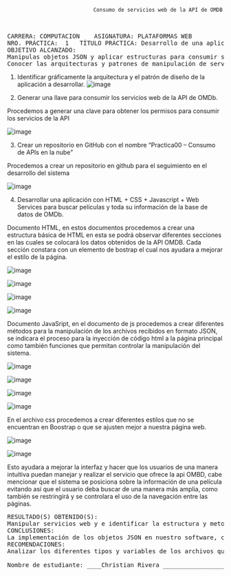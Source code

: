                                 Consumo de servicios web de la API de OMDB
<pre>	
                                
CARRERA: COMPUTACION	ASIGNATURA: PLATAFORMAS WEB
NRO. PRÁCTICA:	1	TÍTULO PRÁCTICA: Desarrollo de una aplicación web utilizando la API de la base de datos de películas OMDB
OBJETIVO ALCANZADO:
Manipulas objetos JSON y aplicar estructuras para consumir servicios web de la Api OMBD.
Conocer las arquitecturas y patrones de manipulación de servicios e información manejadas por la nube. 
</pre>

1.	Identificar gráficamente la arquitectura y el patrón de diseño de la aplicación a desarrollar.
![image](https://user-images.githubusercontent.com/52549697/79182181-d26aaf80-7dd3-11ea-9e8a-150f4a29b99e.png)

2. Generar una llave para consumir los servicios web de la API de OMDb.

Procedemos a generar una clave para obtener los permisos para consumir los servicios de la API

![image](https://user-images.githubusercontent.com/52549697/79182656-efec4900-7dd4-11ea-8715-603da9c016e3.png)

3. Crear un repositorio en GitHub con el nombre “Practica00 – Consumo de APIs en la nube” 

Procedemos a crear un repositorio en github para el seguimiento en el desarrollo del sistema

![image](https://user-images.githubusercontent.com/52549697/79182782-4d809580-7dd5-11ea-9964-defca1c729ba.png)

4. Desarrollar una aplicación con HTML + CSS + Javascript + Web Services para buscar películas y toda su información de la base de datos de OMDb.


Documento HTML, en estos documentos procedemos a crear una estructura básica de HTML en esta se podrá observar diferentes secciones en las cuales se colocará los datos obtenidos de la API OMDB.
Cada sección constara con un elemento de bostrap el cual nos ayudara a mejorar el estilo de la página.


![image](https://user-images.githubusercontent.com/52549697/79183499-435f9680-7dd7-11ea-87a3-2cb7b4bd8448.png)

![image](https://user-images.githubusercontent.com/52549697/79183552-61c59200-7dd7-11ea-9f27-3554b7fc7763.png)

![image](https://user-images.githubusercontent.com/52549697/79183583-76a22580-7dd7-11ea-9efd-73b202371135.png)

![image](https://user-images.githubusercontent.com/52549697/79183655-a81af100-7dd7-11ea-8f7b-935cf9a9d339.png)


Documento JavaSript, en el documento de js procedemos a crear diferentes métodos para la manipulación de los archivos recibidos en formato JSON, se indicara el proceso para la inyección de código html a la página principal como también funciones que permitan controlar la manipulación del sistema.


![image](https://user-images.githubusercontent.com/52549697/79184536-03e67980-7dda-11ea-93ee-76fb125d32f9.png)

![image](https://user-images.githubusercontent.com/52549697/79184568-224c7500-7dda-11ea-89d5-f7d068628916.png)

![image](https://user-images.githubusercontent.com/52549697/79184598-38f2cc00-7dda-11ea-88d2-d5099a1c6d81.png)


![image](https://user-images.githubusercontent.com/52549697/79184631-558f0400-7dda-11ea-8d5c-227d9e538252.png)


En el archivo css procedemos a crear diferentes estilos que no se encuentran en Boostrap o que se ajusten mejor a nuestra página web.


![image](https://user-images.githubusercontent.com/52549697/79184729-9be46300-7dda-11ea-97db-a69da8bd0cc5.png)


![image](https://user-images.githubusercontent.com/52549697/79184760-b3235080-7dda-11ea-84cd-ddceb81d45a4.png)

Esto ayudara a mejorar la interfaz y hacer que los usuarios de una manera intuitiva puedan manejar y realizar el servicio que ofrece la api OMBD, cabe mencionar que el sistema se posiciona sobre la información de una película evitando así que el usuario deba buscar de una manera más amplia, como también se restringirá y se controlara el uso de la navegación entre las páginas.

<pre>
RESULTADO(S) OBTENIDO(S):
Manipular servicios web y e identificar la estructura y metodología aplicada por la web para la manipular un conjunto de archivos JSON 
CONCLUSIONES:
La implementación de los objetos JSON en nuestro software, como uno de los tipos de datos más utilizados para el intercambio de datos por los servicios web nos permite identificar arquitecturas que describe la identificación y gestiona miento de los datos mediante páginas web.
RECOMENDACIONES:
Analizar los diferentes tipos y variables de los archivos que se extraen (JSON, XML), para no generar confusión a la hora de la manipulación de los mismos.  

Nombre de estudiante: ____Christian Rivera _________________________


</pre>


